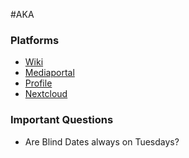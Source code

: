#AKA

### Platforms
- [Wiki](https://wiki.filmakademie.de/) 
- [Mediaportal](https://mediaportal.filmakademie.de/)
- [Profile](https://meine.filmakademie.de/)
- [Nextcloud](https://degas.filmakademie.de/nextcloud)
### Important Questions
- Are Blind Dates always on Tuesdays?